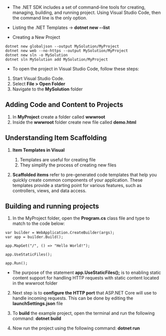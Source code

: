 * The .NET SDK includes a set of command-line tools for creating, managing, building, and running project. Using Visual Studio Code, then the command line is the only option.
  
* Listing the .NET Templates -> **dotnet new --list**
  
* Creating a New Project

```
dotnet new globaljson --output MySolution/MyProject
dotnet new web --no-https --output MySolution/MyProject
dotnet new sln -o MySolution
dotnet sln MySolution add MySolution/MyProject
```

* To open the project in Visual Studio Code, follow these steps:

1. Start Visual Studio Code.
2. Select **File > Open Folder**
3. Navigate to the **MySolution** folder

## Adding Code and Content to Projects

1. In **MyProject** create a folder called **wwwroot**
2. Inside the **wwwroot** folder create new file called **demo.html**
   
## Understanding Item Scaffolding

1. **Item Templates in Visual**  

   1. Templates are useful for creating file
   2. They simplify the process of creating new files

2. **Scaffolded items** refer to pre-generated code templates that help you quickly create common components of your application. These templates provide a starting point for various features, such as controllers, views, and data access.

## Building and running projects

1. In the MyProject folder, open the **Program.cs** class file and type to match to the code below:

```
var builder = WebApplication.CreateBuilder(args);
var app = builder.Build();

app.MapGet("/", () => "Hello World!");

app.UseStaticFiles();

app.Run();
```

* The purpose of the statement **app.UseStaticFiles();** is to enabling static content support for handling HTTP requests with static content located in the wwwroot folder

2. Next step is to **configure the HTTP port** that ASP.NET Core will use to handle incoming requests. This can be done by editing the **launchSettings.json** file
   
3. To **build** the example project, open the terminal and run the following command: **dotnet build**

4. Now run the project using the following command: **dotnet run**